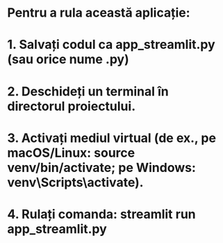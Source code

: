 
# Pentru a rula această aplicație:
# 1. Salvați codul ca app_streamlit.py (sau orice nume .py)
# 2. Deschideți un terminal în directorul proiectului.
# 3. Activați mediul virtual (de ex., pe macOS/Linux: source venv/bin/activate; pe Windows: venv\Scripts\activate).
# 4. Rulați comanda: streamlit run app_streamlit.py 
